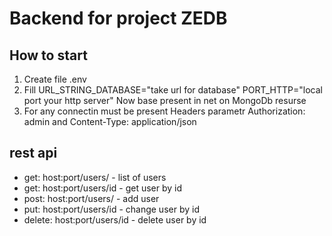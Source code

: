 # Backend for project ZEDB #
## How to start ##
1) Create file .env
2) Fill 
URL_STRING_DATABASE="take url for database"
PORT_HTTP="local port your http server"
Now base present in net on MongoDb resurse
3) For any connectin must be present Headers parametr Authorization: admin and Content-Type: application/json
## rest api ##
* get: host:port/users/ - list of users
* get: host:port/users/id - get user by id
* post: host:port/users/ - add user
* put: host:port/users/id - change user by id
* delete: host:port/users/id - delete user by id
